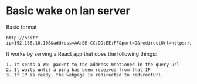 # Basic wake on lan server

Basic format

```
http://host?ip=192.168.10.108&address=AA:BB:CC:DD:EE:FF&port=9&redirectUrl=https://stoicatedy.ovh
```

It works by serving a React app that does the following things:

    1. It sends a WoL packet to the address mentioned in the query url
    2. It waits until a ping has been received from that IP
    3. If IP is ready, the webpage is redirected to redirectUrl
